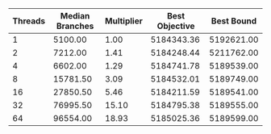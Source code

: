 |Threads | Median Branches | Multiplier | Best Objective | Best Bound |
| - | - | - | - | - |
|1|5100.00|1.00|5184343.36|5192621.00|
|2|7212.00|1.41|5184248.44|5211762.00|
|4|6602.00|1.29|5184741.78|5189539.00|
|8|15781.50|3.09|5184532.01|5189749.00|
|16|27850.50|5.46|5184211.59|5189541.00|
|32|76995.50|15.10|5184795.38|5189555.00|
|64|96554.00|18.93|5185025.36|5189599.00|
